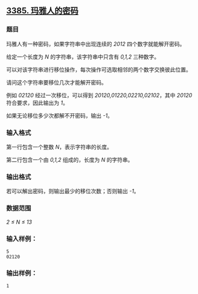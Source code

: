 ## [3385. 玛雅人的密码](https://www.acwing.com/problem/content/3388/)

### 题目

玛雅人有一种密码，如果字符串中出现连续的 *2012* 四个数字就能解开密码。

给定一个长度为 *N* 的字符串，该字符串中只含有 *0,1,2* 三种数字。

可以对该字符串进行移位操作，每次操作可选取相邻的两个数字交换彼此位置。

请问这个字符串要移位几次才能解开密码。

例如 *02120* 经过一次移位，可以得到 *20120,01220,02210,02102*，其中 *20120* 符合要求，因此输出为 *1*。

如果无论移位多少次都解不开密码，输出 *-1*。

### 输入格式

第一行包含一个整数 *N*，表示字符串的长度。

第二行包含一个由 *0,1,2* 组成的，长度为 *N* 的字符串。

### 输出格式

若可以解出密码，则输出最少的移位次数；否则输出 *-1*。

### 数据范围

*2 ≤ N ≤ 13*

### 输入样例：

```
5
02120
```

### 输出样例：

```
1
```
